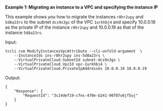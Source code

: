 **Example 1: Migrating an instance to a VPC and specifying the instance IP**

This example shows you how to migrate the instances `r8hr2upy` and `5d8a23rs` to the subnet `dcs9x3gz` of the VPC `1urkhbj4` and specify 10.0.0.18 as the private IP of the instance `r8hr2upy` and 10.0.0.19 as that of the instance `5d8a23rs`.

Input: 

```
tccli cvm ModifyInstancesVpcAttribute --cli-unfold-argument  \
    --InstanceIds ins-r8hr2upy ins-5d8a23rs \
    --VirtualPrivateCloud.SubnetId subnet-dcs9x3gz \
    --VirtualPrivateCloud.VpcId vpc-1urkhbj4 \
    --VirtualPrivateCloud.PrivateIpAddresses 10.0.0.18 10.0.0.19
```

Output: 
```
{
    "Response": {
        "RequestId": "3c14def19-cfes-470e-b241-90787u6jf5uj"
    }
}
```

